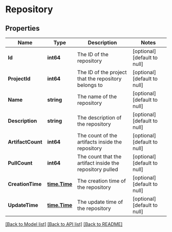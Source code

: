 # Repository

## Properties
Name | Type | Description | Notes
------------ | ------------- | ------------- | -------------
**Id** | **int64** | The ID of the repository | [optional] [default to null]
**ProjectId** | **int64** | The ID of the project that the repository belongs to | [optional] [default to null]
**Name** | **string** | The name of the repository | [optional] [default to null]
**Description** | **string** | The description of the repository | [optional] [default to null]
**ArtifactCount** | **int64** | The count of the artifacts inside the repository | [optional] [default to null]
**PullCount** | **int64** | The count that the artifact inside the repository pulled | [optional] [default to null]
**CreationTime** | [**time.Time**](time.Time.md) | The creation time of the repository | [optional] [default to null]
**UpdateTime** | [**time.Time**](time.Time.md) | The update time of the repository | [optional] [default to null]

[[Back to Model list]](../README.md#documentation-for-models) [[Back to API list]](../README.md#documentation-for-api-endpoints) [[Back to README]](../README.md)


